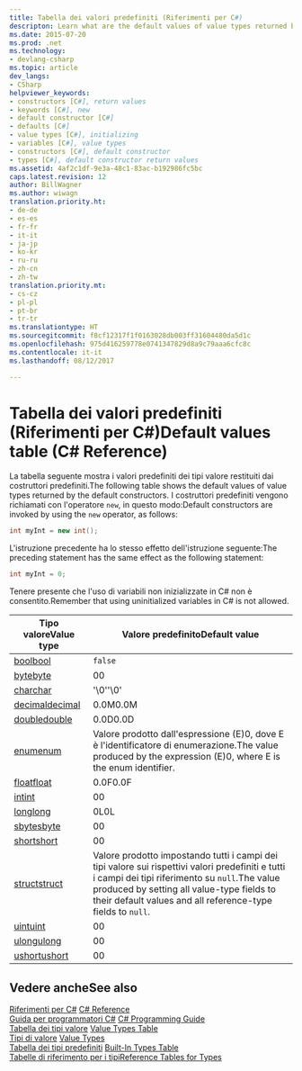```yaml
---
title: Tabella dei valori predefiniti (Riferimenti per C#)
descripton: Learn what are the default values of value types returned by the default constructors.
ms.date: 2015-07-20
ms.prod: .net
ms.technology:
- devlang-csharp
ms.topic: article
dev_langs:
- CSharp
helpviewer_keywords:
- constructors [C#], return values
- keywords [C#], new
- default constructor [C#]
- defaults [C#]
- value types [C#], initializing
- variables [C#], value types
- constructors [C#], default constructor
- types [C#], default constructor return values
ms.assetid: 4af2c1df-9e3a-48c1-83ac-b192986fc5bc
caps.latest.revision: 12
author: BillWagner
ms.author: wiwagn
translation.priority.ht:
- de-de
- es-es
- fr-fr
- it-it
- ja-jp
- ko-kr
- ru-ru
- zh-cn
- zh-tw
translation.priority.mt:
- cs-cz
- pl-pl
- pt-br
- tr-tr
ms.translationtype: HT
ms.sourcegitcommit: f8cf12317f1f0163028db003ff31604480da5d1c
ms.openlocfilehash: 975d416259778e0741347829d8a9c79aaa6cfc8c
ms.contentlocale: it-it
ms.lasthandoff: 08/12/2017

---
```

# <a name="default-values-table-c-reference"></a><span data-ttu-id="b4836-102">Tabella dei valori predefiniti (Riferimenti per C#)</span><span class="sxs-lookup"><span data-stu-id="b4836-102">Default values table (C# Reference)</span></span>
<span data-ttu-id="b4836-103">La tabella seguente mostra i valori predefiniti dei tipi valore restituiti dai costruttori predefiniti.</span><span class="sxs-lookup"><span data-stu-id="b4836-103">The following table shows the default values of value types returned by the default constructors.</span></span> <span data-ttu-id="b4836-104">I costruttori predefiniti vengono richiamati con l'operatore `new`, in questo modo:</span><span class="sxs-lookup"><span data-stu-id="b4836-104">Default constructors are invoked by using the `new` operator, as follows:</span></span>

```csharp
int myInt = new int();
```

<span data-ttu-id="b4836-105">L'istruzione precedente ha lo stesso effetto dell'istruzione seguente:</span><span class="sxs-lookup"><span data-stu-id="b4836-105">The preceding statement has the same effect as the following statement:</span></span>

```csharp
int myInt = 0;
```

<span data-ttu-id="b4836-106">Tenere presente che l'uso di variabili non inizializzate in C# non è consentito.</span><span class="sxs-lookup"><span data-stu-id="b4836-106">Remember that using uninitialized variables in C# is not allowed.</span></span>

|<span data-ttu-id="b4836-107">Tipo valore</span><span class="sxs-lookup"><span data-stu-id="b4836-107">Value type</span></span>|<span data-ttu-id="b4836-108">Valore predefinito</span><span class="sxs-lookup"><span data-stu-id="b4836-108">Default value</span></span>|
|----------------|-------------------|
|[<span data-ttu-id="b4836-109">bool</span><span class="sxs-lookup"><span data-stu-id="b4836-109">bool</span></span>](../../../csharp/language-reference/keywords/bool.md)|`false`|
|[<span data-ttu-id="b4836-110">byte</span><span class="sxs-lookup"><span data-stu-id="b4836-110">byte</span></span>](../../../csharp/language-reference/keywords/byte.md)|<span data-ttu-id="b4836-111">0</span><span class="sxs-lookup"><span data-stu-id="b4836-111">0</span></span>|
|[<span data-ttu-id="b4836-112">char</span><span class="sxs-lookup"><span data-stu-id="b4836-112">char</span></span>](../../../csharp/language-reference/keywords/char.md)|<span data-ttu-id="b4836-113">'\0'</span><span class="sxs-lookup"><span data-stu-id="b4836-113">'\0'</span></span>|
|[<span data-ttu-id="b4836-114">decimal</span><span class="sxs-lookup"><span data-stu-id="b4836-114">decimal</span></span>](../../../csharp/language-reference/keywords/decimal.md)|<span data-ttu-id="b4836-115">0.0M</span><span class="sxs-lookup"><span data-stu-id="b4836-115">0.0M</span></span>|
|[<span data-ttu-id="b4836-116">double</span><span class="sxs-lookup"><span data-stu-id="b4836-116">double</span></span>](../../../csharp/language-reference/keywords/double.md)|<span data-ttu-id="b4836-117">0.0D</span><span class="sxs-lookup"><span data-stu-id="b4836-117">0.0D</span></span>|
|[<span data-ttu-id="b4836-118">enum</span><span class="sxs-lookup"><span data-stu-id="b4836-118">enum</span></span>](../../../csharp/language-reference/keywords/enum.md)|<span data-ttu-id="b4836-119">Valore prodotto dall'espressione (E)0, dove E è l'identificatore di enumerazione.</span><span class="sxs-lookup"><span data-stu-id="b4836-119">The value produced by the expression (E)0, where E is the enum identifier.</span></span>|
|[<span data-ttu-id="b4836-120">float</span><span class="sxs-lookup"><span data-stu-id="b4836-120">float</span></span>](../../../csharp/language-reference/keywords/float.md)|<span data-ttu-id="b4836-121">0.0F</span><span class="sxs-lookup"><span data-stu-id="b4836-121">0.0F</span></span>|
|[<span data-ttu-id="b4836-122">int</span><span class="sxs-lookup"><span data-stu-id="b4836-122">int</span></span>](../../../csharp/language-reference/keywords/int.md)|<span data-ttu-id="b4836-123">0</span><span class="sxs-lookup"><span data-stu-id="b4836-123">0</span></span>|
|[<span data-ttu-id="b4836-124">long</span><span class="sxs-lookup"><span data-stu-id="b4836-124">long</span></span>](../../../csharp/language-reference/keywords/long.md)|<span data-ttu-id="b4836-125">0L</span><span class="sxs-lookup"><span data-stu-id="b4836-125">0L</span></span>|
|[<span data-ttu-id="b4836-126">sbyte</span><span class="sxs-lookup"><span data-stu-id="b4836-126">sbyte</span></span>](../../../csharp/language-reference/keywords/sbyte.md)|<span data-ttu-id="b4836-127">0</span><span class="sxs-lookup"><span data-stu-id="b4836-127">0</span></span>|
|[<span data-ttu-id="b4836-128">short</span><span class="sxs-lookup"><span data-stu-id="b4836-128">short</span></span>](../../../csharp/language-reference/keywords/short.md)|<span data-ttu-id="b4836-129">0</span><span class="sxs-lookup"><span data-stu-id="b4836-129">0</span></span>|
|[<span data-ttu-id="b4836-130">struct</span><span class="sxs-lookup"><span data-stu-id="b4836-130">struct</span></span>](../../../csharp/language-reference/keywords/struct.md)|<span data-ttu-id="b4836-131">Valore prodotto impostando tutti i campi dei tipi valore sui rispettivi valori predefiniti e tutti i campi dei tipi riferimento su `null`.</span><span class="sxs-lookup"><span data-stu-id="b4836-131">The value produced by setting all value-type fields to their default values and all reference-type fields to `null`.</span></span>|
|[<span data-ttu-id="b4836-132">uint</span><span class="sxs-lookup"><span data-stu-id="b4836-132">uint</span></span>](../../../csharp/language-reference/keywords/uint.md)|<span data-ttu-id="b4836-133">0</span><span class="sxs-lookup"><span data-stu-id="b4836-133">0</span></span>|
|[<span data-ttu-id="b4836-134">ulong</span><span class="sxs-lookup"><span data-stu-id="b4836-134">ulong</span></span>](../../../csharp/language-reference/keywords/ulong.md)|<span data-ttu-id="b4836-135">0</span><span class="sxs-lookup"><span data-stu-id="b4836-135">0</span></span>|
|[<span data-ttu-id="b4836-136">ushort</span><span class="sxs-lookup"><span data-stu-id="b4836-136">ushort</span></span>](../../../csharp/language-reference/keywords/ushort.md)|<span data-ttu-id="b4836-137">0</span><span class="sxs-lookup"><span data-stu-id="b4836-137">0</span></span>|

## <a name="see-also"></a><span data-ttu-id="b4836-138">Vedere anche</span><span class="sxs-lookup"><span data-stu-id="b4836-138">See also</span></span>
 <span data-ttu-id="b4836-139">[Riferimenti per C#](../../../csharp/language-reference/index.md) </span><span class="sxs-lookup"><span data-stu-id="b4836-139">[C# Reference](../../../csharp/language-reference/index.md) </span></span>  
 <span data-ttu-id="b4836-140">[Guida per programmatori C#](../../../csharp/programming-guide/index.md) </span><span class="sxs-lookup"><span data-stu-id="b4836-140">[C# Programming Guide](../../../csharp/programming-guide/index.md) </span></span>  
 <span data-ttu-id="b4836-141">[Tabella dei tipi valore](../../../csharp/language-reference/keywords/value-types-table.md) </span><span class="sxs-lookup"><span data-stu-id="b4836-141">[Value Types Table](../../../csharp/language-reference/keywords/value-types-table.md) </span></span>  
 <span data-ttu-id="b4836-142">[Tipi di valore](../../../csharp/language-reference/keywords/value-types.md) </span><span class="sxs-lookup"><span data-stu-id="b4836-142">[Value Types](../../../csharp/language-reference/keywords/value-types.md) </span></span>  
 <span data-ttu-id="b4836-143">[Tabella dei tipi predefiniti](../../../csharp/language-reference/keywords/built-in-types-table.md) </span><span class="sxs-lookup"><span data-stu-id="b4836-143">[Built-In Types Table](../../../csharp/language-reference/keywords/built-in-types-table.md) </span></span>  
 [<span data-ttu-id="b4836-144">Tabelle di riferimento per i tipi</span><span class="sxs-lookup"><span data-stu-id="b4836-144">Reference Tables for Types</span></span>](../../../csharp/language-reference/keywords/reference-tables-for-types.md)

